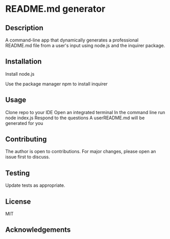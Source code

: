 # README.md generator

## Description

A command-line app that dynamically generates a professional README.md file from a user's input using node.js and the inquirer package.

## Installation

Install node.js

Use the package manager npm to install inquirer

## Usage

Clone repo to your IDE
Open an integrated terminal
In the command line run node index.js
Respond to the questions
A userREADME.md will be generated for you

## Contributing

The author is open to contributions. For major changes, please open an issue first to discuss.

## Testing

Update tests as appropriate.

## License

MIT

## Acknowledgements
